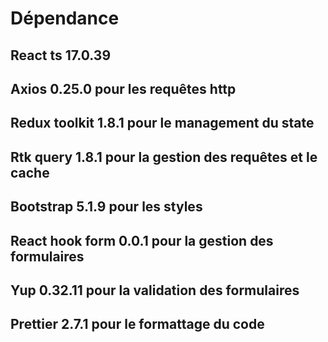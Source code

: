 # Dépendance

## React ts 17.0.39 

## Axios 0.25.0 pour les requêtes http

## Redux toolkit 1.8.1 pour le management du state

## Rtk query 1.8.1 pour la gestion des requêtes et le cache

## Bootstrap 5.1.9 pour les styles

## React hook form 0.0.1 pour la gestion des formulaires

## Yup 0.32.11 pour la validation des formulaires

## Prettier 2.7.1 pour le formattage du code 

